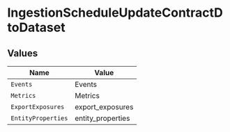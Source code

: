 # IngestionScheduleUpdateContractDtoDataset


## Values

| Name               | Value              |
| ------------------ | ------------------ |
| `Events`           | Events             |
| `Metrics`          | Metrics            |
| `ExportExposures`  | export_exposures   |
| `EntityProperties` | entity_properties  |